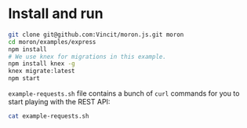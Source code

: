 # Install and run

```sh
git clone git@github.com:Vincit/moron.js.git moron
cd moron/examples/express
npm install
# We use knex for migrations in this example.
npm install knex -g
knex migrate:latest
npm start
```

`example-requests.sh` file contains a bunch of `curl` commands for you to start playing with the REST API:

```sh
cat example-requests.sh
```

